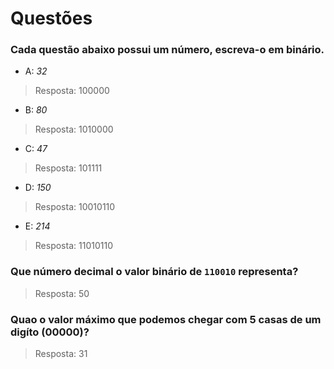 # Questões

### Cada questão abaixo possui um número, escreva-o em binário. 

- A: _32_ 
> Resposta: 100000

- B: _80_
> Resposta: 1010000

- C: _47_ 
> Resposta: 101111

- D: _150_ 
> Resposta: 10010110

- E: _214_
> Resposta: 11010110


### Que número decimal o valor binário de `110010` representa?
> Resposta: 50

### Quao o valor máximo que podemos chegar com 5 casas de um digíto (00000)?
> Resposta: 31

